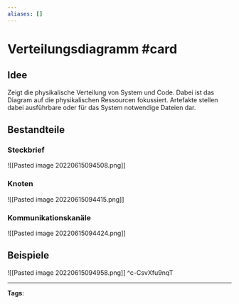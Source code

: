 ```yaml
---
aliases: []
---
```


# Verteilungsdiagramm #card
## Idee
Zeigt die physikalische Verteilung von System und Code. Dabei ist das Diagram auf die physikalischen Ressourcen fokussiert. Artefakte stellen dabei ausführbare oder für das System notwendige Dateien dar.

## Bestandteile
### Steckbrief
![[Pasted image 20220615094508.png]]

### Knoten
![[Pasted image 20220615094415.png]]

### Kommunikationskanäle
![[Pasted image 20220615094424.png]]

## Beispiele
![[Pasted image 20220615094958.png]]
^c-CsvXfu9nqT

---
**Tags**: 